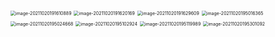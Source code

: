 <img src="D:\dev\AllNote\.mdnote\assets\image-20211020191610889.png" alt="image-20211020191610889" style="zoom:50%;" />

<img src="D:\dev\AllNote\.mdnote\assets\image-20211020191620169.png" alt="image-20211020191620169" style="zoom:50%;" />

<img src="D:\dev\AllNote\.mdnote\assets\image-20211020191629609.png" alt="image-20211020191629609" style="zoom:50%;" />

<img src="D:\dev\AllNote\.mdnote\assets\image-20211020195016365.png" alt="image-20211020195016365" style="zoom:50%;" />

<img src="D:\dev\AllNote\.mdnote\assets\image-20211020195024668.png" alt="image-20211020195024668" style="zoom:50%;" />

<img src="D:\dev\AllNote\.mdnote\assets\image-20211020195102924.png" alt="image-20211020195102924" style="zoom:50%;" />

<img src="D:\dev\AllNote\.mdnote\assets\image-20211020195119989.png" alt="image-20211020195119989" style="zoom:50%;" />

<img src="D:\dev\AllNote\.mdnote\assets\image-20211020195301092.png" alt="image-20211020195301092" style="zoom:50%;" />